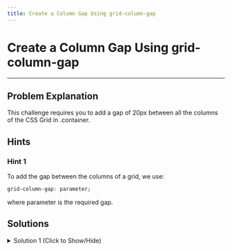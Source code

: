 ```yaml
---
title: Create a Column Gap Using grid-column-gap
---
```

# Create a Column Gap Using grid-column-gap

---
## Problem Explanation
This challenge requires you to add a gap of 20px between all the columns of the CSS Grid in .container.

## Hints

### Hint 1

To add the gap between the columns of a grid, we use:

```css
grid-column-gap: parameter;
``` 

where parameter is the required gap.

## Solutions

<details><summary>Solution 1 (Click to Show/Hide)</summary>

Since the challenge has you adding a gap of 20px, you would add the following line to the .container CSS codeblock.

```css
grid-column-gap: 20px;
```

</details>